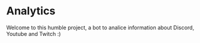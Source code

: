 # Analytics

Welcome to this humble project, a bot to analice information about Discord, Youtube and Twitch :)